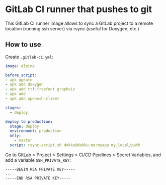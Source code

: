 # GitLab CI runner that pushes to git

This GitLab CI runner image allows to sync a GitLab project to a remote location (running ssh server) via rsync (useful for Doxygen, etc.)

## How to use

Create `.gitlab-ci.yml`:

```yaml
image: alpine

before_script:
- apk update
- apk add doxygen
- apk add ttf-freefont graphviz
- apk add 
- apk add openssh-client

stages:
  - deploy

deploy to production:
  stage: deploy
  environment: production
  only:
    - master
  script: rsync-script.sh dokku@dokku.me:myapp my_local/path
```

Go to GitLab > Project > Settings > CI/CD Pipelines > Secret Variables, and add a variable `SSH_PRIVATE_KEY`:

```
-----BEGIN RSA PRIVATE KEY-----
...
-----END RSA PRIVATE KEY-----
```


